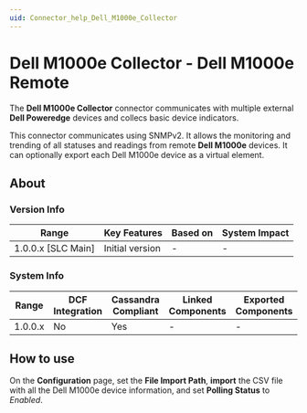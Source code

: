 ```yaml
---
uid: Connector_help_Dell_M1000e_Collector
---
```


# Dell M1000e Collector - Dell M1000e Remote

The **Dell M1000e Collector** connector communicates with multiple external **Dell Poweredge** devices and collecs basic device indicators.

This connector communicates using SNMPv2. It allows the monitoring and trending of all statuses and readings from remote **Dell M1000e** devices. It can optionally export each Dell M1000e device as a virtual element.

## About

### Version Info

| Range                | Key Features     | Based on     | System Impact     |
|----------------------|------------------|--------------|-------------------|
| 1.0.0.x [SLC Main]   | Initial version  | -            | -                 |

### System Info

| Range     | DCF Integration     | Cassandra Compliant     | Linked Components     | Exported Components     |
|-----------|---------------------|-------------------------|-----------------------|-------------------------|
| 1.0.0.x   | No                  | Yes                     | -                     | -                       |

## How to use

On the **Configuration** page, set the **File Import Path**, **import** the CSV file with all the Dell M1000e device information, and set **Polling Status** to *Enabled*.
